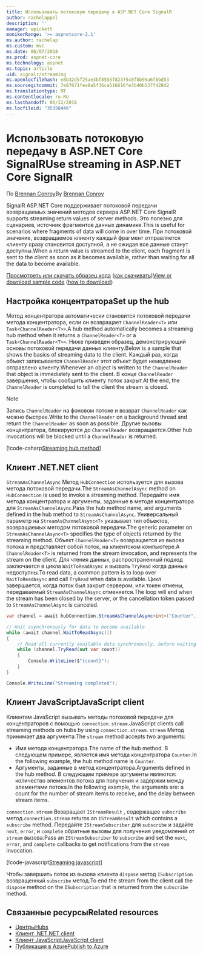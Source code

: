 ```yaml
---
title: Использовать потоковую передачу в ASP.NET Core SignalR
author: rachelappel
description: ''
manager: wpickett
monikerRange: '>= aspnetcore-2.1'
ms.author: rachelap
ms.custom: mvc
ms.date: 06/07/2018
ms.prod: aspnet-core
ms.technology: aspnet
ms.topic: article
uid: signalr/streaming
ms.openlocfilehash: e8b32d5f25ae3bf8555fd2375c0fbb99a6f8bd53
ms.sourcegitcommit: 7e87671fea9a5f36ca516616fe3b40b537f428d2
ms.translationtype: MT
ms.contentlocale: ru-RU
ms.lasthandoff: 06/12/2018
ms.locfileid: "35358446"
---
```

# <a name="use-streaming-in-aspnet-core-signalr"></a><span data-ttu-id="5744c-102">Использовать потоковую передачу в ASP.NET Core SignalR</span><span class="sxs-lookup"><span data-stu-id="5744c-102">Use streaming in ASP.NET Core SignalR</span></span>

<span data-ttu-id="5744c-103">По [Brennan Conroy](https://github.com/BrennanConroy)</span><span class="sxs-lookup"><span data-stu-id="5744c-103">By [Brennan Conroy](https://github.com/BrennanConroy)</span></span>

<span data-ttu-id="5744c-104">SignalR ASP.NET Core поддерживает потоковой передачи возвращаемых значений методов сервера.</span><span class="sxs-lookup"><span data-stu-id="5744c-104">ASP.NET Core SignalR supports streaming return values of server methods.</span></span> <span data-ttu-id="5744c-105">Это полезно для сценариев, источник фрагментов данных динамике.</span><span class="sxs-lookup"><span data-stu-id="5744c-105">This is useful for scenarios where fragments of data will come in over time.</span></span> <span data-ttu-id="5744c-106">При потоковой значение, возвращаемое клиенту каждый фрагмент отправляется клиенту сразу становится доступной, а не ожидая все данные станут доступны.</span><span class="sxs-lookup"><span data-stu-id="5744c-106">When a return value is streamed to the client, each fragment is sent to the client as soon as it becomes available, rather than waiting for all the data to become available.</span></span>

<span data-ttu-id="5744c-107">[Просмотреть или скачать образец кода](https://github.com/aspnet/Docs/tree/live/aspnetcore/signalr/streaming/sample) ([как скачивать](xref:tutorials/index#how-to-download-a-sample))</span><span class="sxs-lookup"><span data-stu-id="5744c-107">[View or download sample code](https://github.com/aspnet/Docs/tree/live/aspnetcore/signalr/streaming/sample) ([how to download](xref:tutorials/index#how-to-download-a-sample))</span></span>

## <a name="set-up-the-hub"></a><span data-ttu-id="5744c-108">Настройка концентратора</span><span class="sxs-lookup"><span data-stu-id="5744c-108">Set up the hub</span></span>

<span data-ttu-id="5744c-109">Метод концентратора автоматически становится потоковой передачи метода концентратора, если он возвращает `ChannelReader<T>` или `Task<ChannelReader<T>>`.</span><span class="sxs-lookup"><span data-stu-id="5744c-109">A hub method automatically becomes a streaming hub method when it returns a `ChannelReader<T>` or a `Task<ChannelReader<T>>`.</span></span> <span data-ttu-id="5744c-110">Ниже приведен образец, демонстрирующий основы потоковой передачи данных клиенту.</span><span class="sxs-lookup"><span data-stu-id="5744c-110">Below is a sample that shows the basics of streaming data to the client.</span></span> <span data-ttu-id="5744c-111">Каждый раз, когда объект записывается `ChannelReader` этот объект будет немедленно отправлено клиенту.</span><span class="sxs-lookup"><span data-stu-id="5744c-111">Whenever an object is written to the `ChannelReader` that object is immediately sent to the client.</span></span> <span data-ttu-id="5744c-112">В конце `ChannelReader` завершения, чтобы сообщить клиенту поток закрыт.</span><span class="sxs-lookup"><span data-stu-id="5744c-112">At the end, the `ChannelReader` is completed to tell the client the stream is closed.</span></span>

> [!NOTE]
> <span data-ttu-id="5744c-113">Запись `ChannelReader` на фоновом потоке и возврат `ChannelReader` как можно быстрее.</span><span class="sxs-lookup"><span data-stu-id="5744c-113">Write to the `ChannelReader` on a background thread and return the `ChannelReader` as soon as possible.</span></span> <span data-ttu-id="5744c-114">Другие вызовы концентратора, блокируются до `ChannelReader` возвращается.</span><span class="sxs-lookup"><span data-stu-id="5744c-114">Other hub invocations will be blocked until a `ChannelReader` is returned.</span></span>

[!code-csharp[Streaming hub method](streaming/sample/hubs/streamhub.cs?range=10-34)]

## <a name="net-client"></a><span data-ttu-id="5744c-115">Клиент .NET</span><span class="sxs-lookup"><span data-stu-id="5744c-115">.NET client</span></span>

<span data-ttu-id="5744c-116">`StreamAsChannelAsync` Метод `HubConnection` используется для вызова метода потоковой передачи.</span><span class="sxs-lookup"><span data-stu-id="5744c-116">The `StreamAsChannelAsync` method on `HubConnection` is used to invoke a streaming method.</span></span> <span data-ttu-id="5744c-117">Передайте имя метода концентратора и аргументы, заданные в методе концентратора для `StreamAsChannelAsync`.</span><span class="sxs-lookup"><span data-stu-id="5744c-117">Pass the hub method name, and arguments defined in the hub method to `StreamAsChannelAsync`.</span></span> <span data-ttu-id="5744c-118">Универсальный параметр на `StreamAsChannelAsync<T>` указывает тип объектов, возвращаемых методом потоковой передачи.</span><span class="sxs-lookup"><span data-stu-id="5744c-118">The generic parameter on `StreamAsChannelAsync<T>` specifies the type of objects returned by the streaming method.</span></span> <span data-ttu-id="5744c-119">Объект `ChannelReader<T>` возвращается из вызова потока и представляет собой поток, на клиентском компьютере.</span><span class="sxs-lookup"><span data-stu-id="5744c-119">A `ChannelReader<T>` is returned from the stream invocation, and represents the stream on the client.</span></span> <span data-ttu-id="5744c-120">Для чтения данных, распространенный подход заключается в цикла `WaitToReadAsync` и вызвать `TryRead` когда данные недоступны.</span><span class="sxs-lookup"><span data-stu-id="5744c-120">To read data, a common pattern is to loop over `WaitToReadAsync` and call `TryRead` when data is available.</span></span> <span data-ttu-id="5744c-121">Цикл завершается, когда поток был закрыт сервером, или токен отмены, передаваемый `StreamAsChannelAsync` отменяется.</span><span class="sxs-lookup"><span data-stu-id="5744c-121">The loop will end when the stream has been closed by the server, or the cancellation token passed to `StreamAsChannelAsync` is canceled.</span></span>

```csharp
var channel = await hubConnection.StreamAsChannelAsync<int>("Counter", 10, 500, CancellationToken.None);

// Wait asynchronously for data to become available
while (await channel.WaitToReadAsync())
{
    // Read all currently available data synchronously, before waiting for more data
    while (channel.TryRead(out var count))
    {
        Console.WriteLine($"{count}");
    }
}

Console.WriteLine("Streaming completed");
```

## <a name="javascript-client"></a><span data-ttu-id="5744c-122">Клиент JavaScript</span><span class="sxs-lookup"><span data-stu-id="5744c-122">JavaScript client</span></span>

<span data-ttu-id="5744c-123">Клиентам JavaScript вызывать методы потоковой передачи для концентраторов с помощью `connection.stream`.</span><span class="sxs-lookup"><span data-stu-id="5744c-123">JavaScript clients call streaming methods on hubs by using `connection.stream`.</span></span> <span data-ttu-id="5744c-124">`stream` Метод принимает два аргумента:</span><span class="sxs-lookup"><span data-stu-id="5744c-124">The `stream` method accepts two arguments:</span></span>

* <span data-ttu-id="5744c-125">Имя метода концентратора.</span><span class="sxs-lookup"><span data-stu-id="5744c-125">The name of the hub method.</span></span> <span data-ttu-id="5744c-126">В следующем примере, является имя метода концентратора `Counter`.</span><span class="sxs-lookup"><span data-stu-id="5744c-126">In the following example, the hub method name is `Counter`.</span></span>
* <span data-ttu-id="5744c-127">Аргументы, заданные в метод концентратора.</span><span class="sxs-lookup"><span data-stu-id="5744c-127">Arguments defined in the hub method.</span></span> <span data-ttu-id="5744c-128">В следующем примере аргументы являются: количество элементов потока для получения и задержки между элементами потока.</span><span class="sxs-lookup"><span data-stu-id="5744c-128">In the following example, the arguments are: a count for the number of stream items to receive, and the delay between stream items.</span></span>

<span data-ttu-id="5744c-129">`connection.stream` Возвращает `IStreamResult` , содержащее `subscribe` метод.</span><span class="sxs-lookup"><span data-stu-id="5744c-129">`connection.stream` returns an `IStreamResult` which contains a `subscribe` method.</span></span> <span data-ttu-id="5744c-130">Передайте `IStreamSubscriber` для `subscribe` и задайте `next`, `error`, и `complete` обратные вызовы для получения уведомлений от `stream` вызова.</span><span class="sxs-lookup"><span data-stu-id="5744c-130">Pass an `IStreamSubscriber` to `subscribe` and set the `next`, `error`, and `complete` callbacks to get notifications from the `stream` invocation.</span></span>

[!code-javascript[Streaming javascript](streaming/sample/wwwroot/js/stream.js?range=19-36)]

<span data-ttu-id="5744c-131">Чтобы завершить поток из вызова клиента `dispose` метод `ISubscription` возвращенный `subscribe` метод.</span><span class="sxs-lookup"><span data-stu-id="5744c-131">To end the stream from the client call the `dispose` method on the `ISubscription` that is returned from the `subscribe` method.</span></span>

## <a name="related-resources"></a><span data-ttu-id="5744c-132">Связанные ресурсы</span><span class="sxs-lookup"><span data-stu-id="5744c-132">Related resources</span></span>

* [<span data-ttu-id="5744c-133">Центры</span><span class="sxs-lookup"><span data-stu-id="5744c-133">Hubs</span></span>](xref:signalr/hubs)
* [<span data-ttu-id="5744c-134">Клиент .NET</span><span class="sxs-lookup"><span data-stu-id="5744c-134">.NET client</span></span>](xref:signalr/dotnet-client)
* [<span data-ttu-id="5744c-135">Клиент JavaScript</span><span class="sxs-lookup"><span data-stu-id="5744c-135">JavaScript client</span></span>](xref:signalr/javascript-client)
* [<span data-ttu-id="5744c-136">Публикация в Azure</span><span class="sxs-lookup"><span data-stu-id="5744c-136">Publish to Azure</span></span>](xref:signalr/publish-to-azure-web-app)
